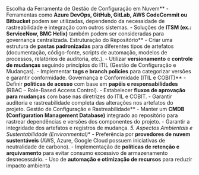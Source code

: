 Escolha da Ferramenta de Gestão de Configuração em Nuvem** - Ferramentas como **Azure DevOps, GitHub, GitLab, AWS CodeCommit ou Bitbucket** podem ser utilizadas, dependendo da necessidade de rastreabilidade e integração com outros sistemas. - Soluções de **ITSM (ex.: ServiceNow, BMC Helix)** também podem ser consideradas para governança centralizada. 
Estruturação do Repositório** - Criar uma estrutura de **pastas padronizadas** para diferentes tipos de artefatos (documentação, código-fonte, scripts de automação, modelos de processos, relatórios de auditoria, etc.). - Utilizar **versionamento** e **controle de mudanças** seguindo princípios do ITIL (Gestão de Configuração e Mudanças). - Implementar **tags e branch policies** para categorizar versões e garantir conformidade.
Governança e Conformidade (ITIL e COBIT)** - Definir **políticas de acesso** com base em **papéis e responsabilidades** (RBAC – Role-Based Access Control). - Estabelecer **fluxos de aprovação para mudanças** com base nas diretrizes do ITIL e COBIT. - Garantir auditoria e rastreabilidade completa das alterações nos artefatos do projeto.
Gestão de Configuração e Rastreabilidade** - Manter um **CMDB (Configuration Management Database)** integrado ao repositório para rastrear dependências e versões dos componentes do projeto. - Garantir a integridade dos artefatos e registros de mudança.
*5. Aspectos Ambientais e Sustentabilidade (Environmental)** - Preferência por **provedores de nuvem sustentáveis** (AWS, Azure, Google Cloud possuem iniciativas de neutralidade de carbono). - Implementação de **políticas de retenção e arquivamento** para evitar consumo excessivo de armazenamento desnecessário. - Uso de **automação e otimização de recursos** para reduzir impacto ambienta


